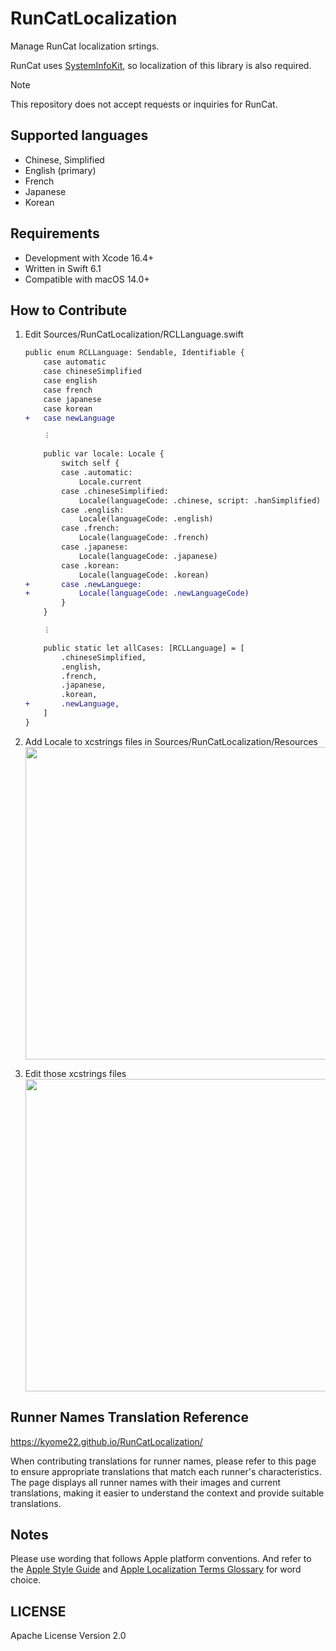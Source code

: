 # RunCatLocalization

Manage RunCat localization srtings.

RunCat uses [SystemInfoKit](https://github.com/Kyome22/SystemInfoKit), so localization of this library is also required.

> [!NOTE]
> This repository does not accept requests or inquiries for RunCat.

## Supported languages

- Chinese, Simplified
- English (primary)
- French
- Japanese
- Korean

## Requirements

- Development with Xcode 16.4+
- Written in Swift 6.1
- Compatible with macOS 14.0+

## How to Contribute

1. Edit Sources/RunCatLocalization/RCLLanguage.swift

   ```diff swift
   public enum RCLLanguage: Sendable, Identifiable {
       case automatic
       case chineseSimplified
       case english
       case french
       case japanese
       case korean
   +   case newLanguage

       ︙

       public var locale: Locale {
           switch self {
           case .automatic:
               Locale.current
           case .chineseSimplified:
               Locale(languageCode: .chinese, script: .hanSimplified)
           case .english:
               Locale(languageCode: .english)
           case .french:
               Locale(languageCode: .french)
           case .japanese:
               Locale(languageCode: .japanese)
           case .korean:
               Locale(languageCode: .korean)
   +       case .newLanguege:
   +           Locale(languageCode: .newLanguageCode)
           }
       }

       ︙

       public static let allCases: [RCLLanguage] = [
           .chineseSimplified,
           .english,
           .french,
           .japanese,
           .korean,
   +       .newLanguage,
       ]
   }
   ```

2. Add Locale to xcstrings files in Sources/RunCatLocalization/Resources  
   <img src="https://github.com/user-attachments/assets/7d1772f7-c8f7-4616-86a8-7ecaf7983117" width="500px" />
3. Edit those xcstrings files  
   <img src="https://github.com/user-attachments/assets/4b8c5ff2-4c5c-4d22-a314-70d21f2e539c" width="500px" />

## Runner Names Translation Reference

https://kyome22.github.io/RunCatLocalization/

When contributing translations for runner names, please refer to this page to ensure appropriate translations that match each runner's characteristics. The page displays all runner names with their images and current translations, making it easier to understand the context and provide suitable translations.

## Notes

Please use wording that follows Apple platform conventions.
And refer to the [Apple Style Guide](https://support.apple.com/guide/applestyleguide/welcome/web) and [Apple Localization Terms Glossary](https://applelocalization.com/macos?q=Show&b=Finder.app&l=English&l=Japanese) for word choice.

## LICENSE

Apache License Version 2.0
